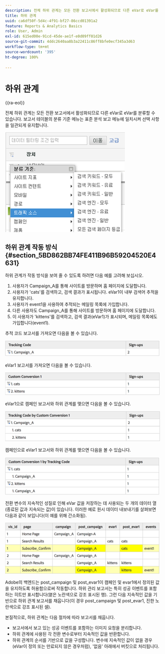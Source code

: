 ```yaml
---
description: 전체 하위 관계는 모든 전환 보고서에서 활성화되므로 다른 eVar로 eVar를 분류할 수 있습니다. 보고서 테이블의 분류 기준 메뉴는 표준 분석 보고 메뉴에 일치시켜 선택 사항을 일관되게 유지합니다.
title: 하위 관계
uuid: ca6df50f-5d4c-4f91-bf27-86ccd01391a2
feature: Reports & Analytics Basics
role: User, Admin
exl-id: 615ed00e-91cd-45de-ae1f-e0d09ff01d26
source-git-commit: 4ddc2640aa8b3a22411c86ff8bfe0ecf345a3d63
workflow-type: tm+mt
source-wordcount: '395'
ht-degree: 100%

---
```


# 하위 관계

{{ra-eol}}

전체 하위 관계는 모든 전환 보고서에서 활성화되므로 다른 eVar로 eVar를 분류할 수 있습니다. 보고서 테이블의 분류 기준 메뉴는 표준 분석 보고 메뉴에 일치시켜 선택 사항을 일관되게 유지합니다.

![](assets/subrelations.png)

## 하위 관계 작동 방식 {#section_5BD862BB74FE411B96B59204520E4631}

하위 관계가 작동 방식을 보여 줄 수 있도록 하려면 다음 예를 고려해 보십시오.

1. 사용자가 Campaign_A를 통해 사이트를 방문하며 홈 페이지에 도달합니다.
1. 사용자가 &#39;cats&#39;를 검색하고, 검색 결과가 표시됩니다. eVar1이 내부 검색어 추적을 유지합니다.
1. 사용자가 event1을 사용하여 추적되는 메일링 목록에 가입합니다.
1. 다른 사용자도 Campaign_A를 통해 사이트를 방문하며 홈 페이지에 도달합니다.
1. 이 사용자가 &#39;kittens&#39;를 검색하고, 검색 결과(eVar1)가 표시되며, 메일링 목록에도 가입합니다(event1).

추적 코드 보고서를 가져오면 다음을 볼 수 있습니다.

![](assets/subrel_1.png)

eVar1 보고서를 가져오면 다음을 볼 수 있습니다.

![](assets/subrel_2.png)

eVar1으로 캠페인 보고서와 하위 관계를 맺으면 다음을 볼 수 있습니다.

![](assets/subrel_3.png)

캠페인으로 eVar1 보고서와 하위 관계를 맺으면 다음을 볼 수 있습니다.

![](assets/subrel_4.png)

전환 변수의 지속적인 성질로 인해 eVar 값을 저장하는 데 사용되는 두 개의 데이터 열(종료된 값과 지속되는 값)이 있습니다. 이러한 예로 원시 데이터 내보내기를 살펴보면 다음과 같이 보입니다(이 예를 위해 간소화됨).

![](assets/subrel_5.png)

Adobe의 백엔드는 post_campaign 및 post_evar1이 캠페인 및 evar1에서 정의된 값을 유지하도록 허용함으로써 작동합니다. 하위 관리 보고서는 특히 성공 이벤트를 포함하는 히트만 표시합니다(옅은 노란색으로 강조 표시된 행). 그런 다음 지속적인 값을 기반으로 하위 관계 보고서를 채웁니다(이 경우 post_campaign 및 post_evar1, 진한 노란색으로 강조 표시된 셀).

본질적으로, 하위 관계는 다음 절차에 따라 보고서를 채웁니다.

* 보고서에서 보고 있는 성공 이벤트를 포함하는 이미지 요청을 분리합니다.
* 하위 관계에 사용된 각 전환 변수로부터 지속적인 값을 반환합니다.
* 하위 관계의 순서를 기반으로 값을 구성합니다. 변수에 지속적인 값이 없을 경우(eVar이 정의 또는 만료되지 않은 경우처럼), &#39;없음&#39; 아래에서 버킷으로 처리됩니다.
